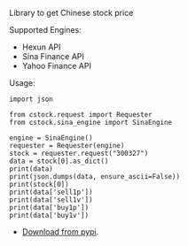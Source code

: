 
Library to get Chinese stock price

Supported Engines:
 - Hexun API
 - Sina Finance API
 - Yahoo Finance API

Usage:

```
import json

from cstock.request import Requester
from cstock.sina_engine import SinaEngine

engine = SinaEngine()
requester = Requester(engine)
stock = requester.request("300327")
data = stock[0].as_dict()
print(data)
print(json.dumps(data, ensure_ascii=False))
print(stock[0])
print(data['sell1p'])
print(data['sell1v'])
print(data['buy1p'])
print(data['buy1v'])

```


* [Download from pypi](https://pypi.python.org/pypi/chinesestockapi_py3).

